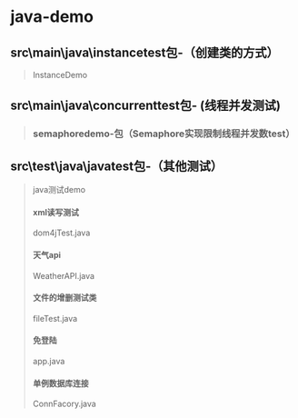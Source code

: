 # java-demo

## src\main\java\instancetest包-（创建类的方式）
>InstanceDemo

## src\main\java\concurrenttest包- (线程并发测试)
>### semaphoredemo-包（Semaphore实现限制线程并发数test）
>

## src\test\java\javatest包-（其他测试）
>java测试demo
>#### xml读写测试
>dom4jTest.java
>#### 天气api
>WeatherAPI.java
>#### 文件的增删测试类
>fileTest.java
>#### 免登陆
>app.java
>#### 单例数据库连接
>ConnFacory.java

